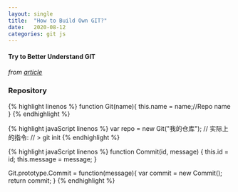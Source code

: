 ```yaml
---
layout: single
title:  "How to Build Own GIT?"
date:   2020-08-12
categories: git js
---
```


#### Try to Better Understand GIT

*from [article][article-url]*

### Repository

{% highlight linenos %}
function Git(name){
    this.name = name;//Repo name
}
{% endhighlight %}

{% highlight javaScript linenos %}
var repo = new Git("我的仓库");
// 实际上的指令:
// > git init
{% endhighlight %}


{% highlight javaScript linenos %}
function Commit(id, message) {
  this.id = id;
  this.message = message;
}

Git.prototype.Commit = function(message){
    var commit = new Commit();
    return commit;
}
{% endhighlight %}




[article-url]:https://kushagra.dev/blog/build-git-learn-git